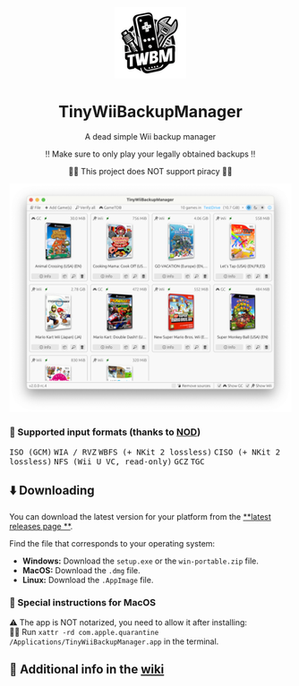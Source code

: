 <p align="center">
    <img alt="logo" width="128" src="logo-small.png">
    <h1 align="center">TinyWiiBackupManager</h1>
    <p align="center">A dead simple Wii backup manager</p>
    <p align="center">‼️ Make sure to only play your legally obtained backups ‼️</p>
    <p align="center">🏴‍☠️ This project does NOT support piracy 🏴‍☠️</p>
    <img alt="screenshot" src="screenshot.png">
</p>

### 💽 Supported input formats (thanks to [NOD](https://github.com/encounter/nod))

<kbd>ISO (GCM)</kbd>
<kbd>WIA / RVZ</kbd>
<kbd>WBFS (+ NKit 2 lossless)</kbd>
<kbd>CISO (+ NKit 2 lossless)</kbd>
<kbd>NFS (Wii U VC, read-only)</kbd>
<kbd>GCZ</kbd>
<kbd>TGC</kbd>

## ⬇️ Downloading

You can download the latest version for your platform from the [**latest releases page
**](https://github.com/mq1/TinyWiiBackupManager/releases/latest).

Find the file that corresponds to your operating system:

- **Windows:** Download the `setup.exe` or the `win-portable.zip` file.
- **MacOS:** Download the `.dmg` file.
- **Linux:** Download the `.AppImage` file.

### 🍎 Special instructions for MacOS

⚠️ The app is NOT notarized, you need to allow it after installing:\
🏃‍➡️ Run `xattr -rd com.apple.quarantine /Applications/TinyWiiBackupManager.app` in the terminal.

## 📄 Additional info in the [wiki](https://github.com/mq1/TinyWiiBackupManager/wiki)
